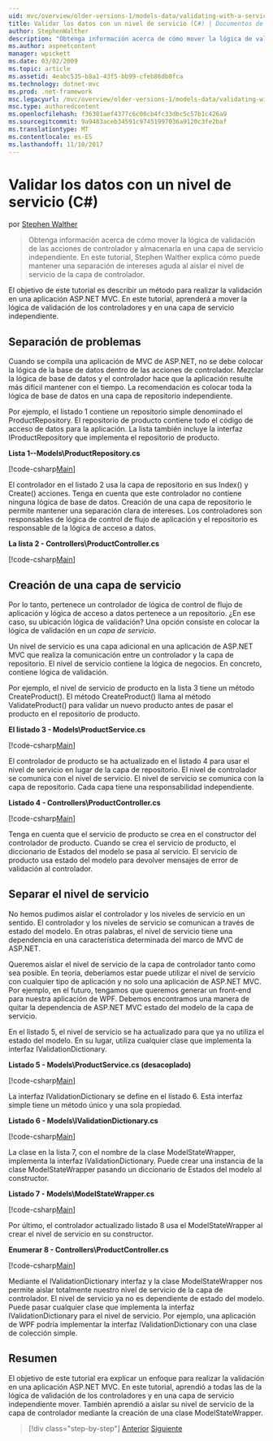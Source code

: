 ```yaml
---
uid: mvc/overview/older-versions-1/models-data/validating-with-a-service-layer-cs
title: Validar los datos con un nivel de servicio (C#) | Documentos de Microsoft
author: StephenWalther
description: "Obtenga información acerca de cómo mover la lógica de validación de las acciones de controlador y almacenarla en una capa de servicio independiente. En este tutorial, Stephen Walther explica cómo se..."
ms.author: aspnetcontent
manager: wpickett
ms.date: 03/02/2009
ms.topic: article
ms.assetid: 4eabc535-b8a1-43f5-bb99-cfeb86db0fca
ms.technology: dotnet-mvc
ms.prod: .net-framework
msc.legacyurl: /mvc/overview/older-versions-1/models-data/validating-with-a-service-layer-cs
msc.type: authoredcontent
ms.openlocfilehash: f36301aef4377c6c00cb4fc33dbc5c57b1c426a9
ms.sourcegitcommit: 9a9483aceb34591c97451997036a9120c3fe2baf
ms.translationtype: MT
ms.contentlocale: es-ES
ms.lasthandoff: 11/10/2017
---
```

<a name="validating-with-a-service-layer-c"></a>Validar los datos con un nivel de servicio (C#)
====================
por [Stephen Walther](https://github.com/StephenWalther)

> Obtenga información acerca de cómo mover la lógica de validación de las acciones de controlador y almacenarla en una capa de servicio independiente. En este tutorial, Stephen Walther explica cómo puede mantener una separación de intereses aguda al aislar el nivel de servicio de la capa de controlador.


El objetivo de este tutorial es describir un método para realizar la validación en una aplicación ASP.NET MVC. En este tutorial, aprenderá a mover la lógica de validación de los controladores y en una capa de servicio independiente.

## <a name="separating-concerns"></a>Separación de problemas

Cuando se compila una aplicación de MVC de ASP.NET, no se debe colocar la lógica de la base de datos dentro de las acciones de controlador. Mezclar la lógica de base de datos y el controlador hace que la aplicación resulte más difícil mantener con el tiempo. La recomendación es colocar toda la lógica de base de datos en una capa de repositorio independiente.

Por ejemplo, el listado 1 contiene un repositorio simple denominado el ProductRepository. El repositorio de producto contiene todo el código de acceso de datos para la aplicación. La lista también incluye la interfaz IProductRepository que implementa el repositorio de producto.

**Lista 1--Models\ProductRepository.cs**

[!code-csharp[Main](validating-with-a-service-layer-cs/samples/sample1.cs)]

El controlador en el listado 2 usa la capa de repositorio en sus Index() y Create() acciones. Tenga en cuenta que este controlador no contiene ninguna lógica de base de datos. Creación de una capa de repositorio le permite mantener una separación clara de intereses. Los controladores son responsables de lógica de control de flujo de aplicación y el repositorio es responsable de la lógica de acceso a datos.

**La lista 2 - Controllers\ProductController.cs**

[!code-csharp[Main](validating-with-a-service-layer-cs/samples/sample2.cs)]

## <a name="creating-a-service-layer"></a>Creación de una capa de servicio

Por lo tanto, pertenece un controlador de lógica de control de flujo de aplicación y lógica de acceso a datos pertenece a un repositorio. ¿En ese caso, su ubicación lógica de validación? Una opción consiste en colocar la lógica de validación en un *capa de servicio*.

Un nivel de servicio es una capa adicional en una aplicación de ASP.NET MVC que realiza la comunicación entre un controlador y la capa de repositorio. El nivel de servicio contiene la lógica de negocios. En concreto, contiene lógica de validación.

Por ejemplo, el nivel de servicio de producto en la lista 3 tiene un método CreateProduct(). El método CreateProduct() llama al método ValidateProduct() para validar un nuevo producto antes de pasar el producto en el repositorio de producto.

**El listado 3 - Models\ProductService.cs**

[!code-csharp[Main](validating-with-a-service-layer-cs/samples/sample3.cs)]

El controlador de producto se ha actualizado en el listado 4 para usar el nivel de servicio en lugar de la capa de repositorio. El nivel de controlador se comunica con el nivel de servicio. El nivel de servicio se comunica con la capa de repositorio. Cada capa tiene una responsabilidad independiente.

**Listado 4 - Controllers\ProductController.cs**

[!code-csharp[Main](validating-with-a-service-layer-cs/samples/sample4.cs)]

Tenga en cuenta que el servicio de producto se crea en el constructor del controlador de producto. Cuando se crea el servicio de producto, el diccionario de Estados del modelo se pasa al servicio. El servicio de producto usa estado del modelo para devolver mensajes de error de validación al controlador.

## <a name="decoupling-the-service-layer"></a>Separar el nivel de servicio

No hemos pudimos aislar el controlador y los niveles de servicio en un sentido. El controlador y los niveles de servicio se comunican a través de estado del modelo. En otras palabras, el nivel de servicio tiene una dependencia en una característica determinada del marco de MVC de ASP.NET.

Queremos aislar el nivel de servicio de la capa de controlador tanto como sea posible. En teoría, deberíamos estar puede utilizar el nivel de servicio con cualquier tipo de aplicación y no solo una aplicación de ASP.NET MVC. Por ejemplo, en el futuro, tengamos que queremos generar un front-end para nuestra aplicación de WPF. Debemos encontramos una manera de quitar la dependencia de ASP.NET MVC estado del modelo de la capa de servicio.

En el listado 5, el nivel de servicio se ha actualizado para que ya no utiliza el estado del modelo. En su lugar, utiliza cualquier clase que implementa la interfaz IValidationDictionary.

**Listado 5 - Models\ProductService.cs (desacoplado)**

[!code-csharp[Main](validating-with-a-service-layer-cs/samples/sample5.cs)]

La interfaz IValidationDictionary se define en el listado 6. Esta interfaz simple tiene un método único y una sola propiedad.

**Listado 6 - Models\IValidationDictionary.cs**

[!code-csharp[Main](validating-with-a-service-layer-cs/samples/sample6.cs)]

La clase en la lista 7, con el nombre de la clase ModelStateWrapper, implementa la interfaz IValidationDictionary. Puede crear una instancia de la clase ModelStateWrapper pasando un diccionario de Estados del modelo al constructor.

**Listado 7 - Models\ModelStateWrapper.cs**

[!code-csharp[Main](validating-with-a-service-layer-cs/samples/sample7.cs)]

Por último, el controlador actualizado listado 8 usa el ModelStateWrapper al crear el nivel de servicio en su constructor.

**Enumerar 8 - Controllers\ProductController.cs**

[!code-csharp[Main](validating-with-a-service-layer-cs/samples/sample8.cs)]

Mediante el IValidationDictionary interfaz y la clase ModelStateWrapper nos permite aislar totalmente nuestro nivel de servicio de la capa de controlador. El nivel de servicio ya no es dependiente de estado del modelo. Puede pasar cualquier clase que implementa la interfaz IValidationDictionary para el nivel de servicio. Por ejemplo, una aplicación de WPF podría implementar la interfaz IValidationDictionary con una clase de colección simple.

## <a name="summary"></a>Resumen

El objetivo de este tutorial era explicar un enfoque para realizar la validación en una aplicación ASP.NET MVC. En este tutorial, aprendió a todas las de la lógica de validación de los controladores y en una capa de servicio independiente mover. También aprendió a aislar su nivel de servicio de la capa de controlador mediante la creación de una clase ModelStateWrapper.

>[!div class="step-by-step"]
[Anterior](validating-with-the-idataerrorinfo-interface-cs.md)
[Siguiente](validation-with-the-data-annotation-validators-cs.md)
